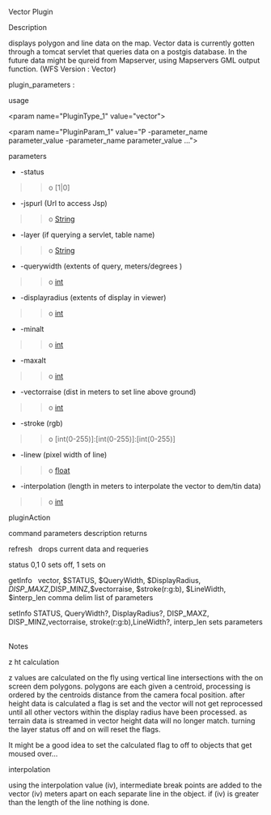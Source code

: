 Vector Plugin

Description

displays polygon and line data on the map. Vector data is currently gotten through a tomcat servlet that queries data on a postgis database. In the future data might be qureid from Mapserver, using Mapservers GML output function. (WFS Version : Vector)

plugin\_parameters :

usage



&lt;param name="PluginType\_1" value="vector"&gt;




&lt;param name="PluginParam\_1" value="P -parameter\_name parameter\_value -parameter\_name parameter\_value ..."&gt;



parameters

  * -status
> > o [1|0]


  * -jspurl (Url to access Jsp)
> > o [String](String.md)


  * -layer (if querying a servlet, table name)
> > o [String](String.md)


  * -querywidth (extents of query, meters/degrees )
> > o [int](int.md)


  * -displayradius (extents of display in viewer)
> > o [int](int.md)


  * -minalt
> > o [int](int.md)


  * -maxalt
> > o [int](int.md)


  * -vectorraise (dist in meters to set line above ground)
> > o [int](int.md)


  * -stroke (rgb)
> > o [int(0-255)]:[int(0-255)]:[int(0-255)]


  * -linew (pixel width of line)
> > o [float](float.md)


  * -interpolation (length in meters to interpolate the vector to dem/tin data)
> > o [int](int.md)


pluginAction

command	parameters	description	returns

refresh	&nbsp; 	drops current data and requeries	&nbsp;

status	0,1 	0 sets off, 1 sets on	&nbsp;

getInfo	&nbsp;	vector, $STATUS, $QueryWidth, $DisplayRadius, $DISP\_MAXZ,$DISP\_MINZ,$vectorraise, $stroke(r:g:b), $LineWidth, $interp\_len	comma delim list of parameters

setInfo	STATUS, QueryWidth?, DisplayRadius?, DISP\_MAXZ, DISP\_MINZ,vectorraise, stroke(r:g:b),LineWidth?, interp\_len	sets parameters	&nbsp;


Notes

z ht calculation

z values are calculated on the fly using vertical line intersections with the on screen dem polygons. polygons are each given a centroid, processing is ordered by the centroids distance from the camera focal position. after height data is calculated a flag is set and the vector will not get reprocessed until all other vectors within the display radius have been processed. as terrain data is streamed in vector height data will no longer match. turning the layer status off and on will reset the flags.

It might be a good idea to set the calculated flag to off to objects that get moused over...

interpolation

using the interpolation value (iv), intermediate break points are added to the vector (iv) meters apart on each separate line in the object. if (iv) is greater than the length of the line nothing is done.